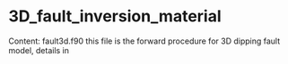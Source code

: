 # 3D_fault_inversion_material

Content:
fault3d.f90 this file is the forward procedure for 3D dipping fault model, details in []()
